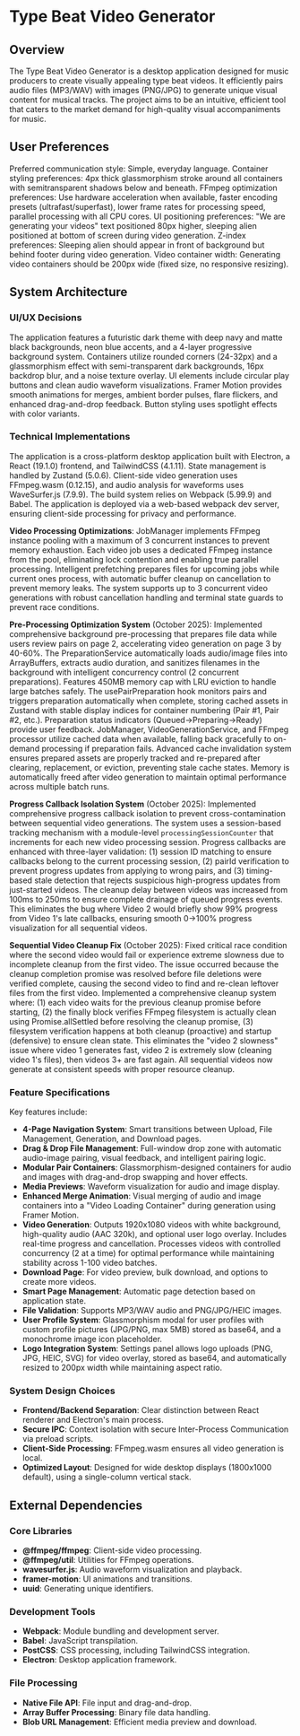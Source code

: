 # Type Beat Video Generator

## Overview
The Type Beat Video Generator is a desktop application designed for music producers to create visually appealing type beat videos. It efficiently pairs audio files (MP3/WAV) with images (PNG/JPG) to generate unique visual content for musical tracks. The project aims to be an intuitive, efficient tool that caters to the market demand for high-quality visual accompaniments for music.

## User Preferences
Preferred communication style: Simple, everyday language.
Container styling preferences: 4px thick glassmorphism stroke around all containers with semitransparent shadows below and beneath.
FFmpeg optimization preferences: Use hardware acceleration when available, faster encoding presets (ultrafast/superfast), lower frame rates for processing speed, parallel processing with all CPU cores.
UI positioning preferences: "We are generating your videos" text positioned 80px higher, sleeping alien positioned at bottom of screen during video generation.
Z-index preferences: Sleeping alien should appear in front of background but behind footer during video generation.
Video container width: Generating video containers should be 200px wide (fixed size, no responsive resizing).

## System Architecture

### UI/UX Decisions
The application features a futuristic dark theme with deep navy and matte black backgrounds, neon blue accents, and a 4-layer progressive background system. Containers utilize rounded corners (24-32px) and a glassmorphism effect with semi-transparent dark backgrounds, 16px backdrop blur, and a noise texture overlay. UI elements include circular play buttons and clean audio waveform visualizations. Framer Motion provides smooth animations for merges, ambient border pulses, flare flickers, and enhanced drag-and-drop feedback. Button styling uses spotlight effects with color variants.

### Technical Implementations
The application is a cross-platform desktop application built with Electron, a React (19.1.0) frontend, and TailwindCSS (4.1.11). State management is handled by Zustand (5.0.6). Client-side video generation uses FFmpeg.wasm (0.12.15), and audio analysis for waveforms uses WaveSurfer.js (7.9.9). The build system relies on Webpack (5.99.9) and Babel. The application is deployed via a web-based webpack dev server, ensuring client-side processing for privacy and performance.

**Video Processing Optimizations**: JobManager implements FFmpeg instance pooling with a maximum of 3 concurrent instances to prevent memory exhaustion. Each video job uses a dedicated FFmpeg instance from the pool, eliminating lock contention and enabling true parallel processing. Intelligent prefetching prepares files for upcoming jobs while current ones process, with automatic buffer cleanup on cancellation to prevent memory leaks. The system supports up to 3 concurrent video generations with robust cancellation handling and terminal state guards to prevent race conditions.

**Pre-Processing Optimization System** (October 2025): Implemented comprehensive background pre-processing that prepares file data while users review pairs on page 2, accelerating video generation on page 3 by 40-60%. The PreparationService automatically loads audio/image files into ArrayBuffers, extracts audio duration, and sanitizes filenames in the background with intelligent concurrency control (2 concurrent preparations). Features 450MB memory cap with LRU eviction to handle large batches safely. The usePairPreparation hook monitors pairs and triggers preparation automatically when complete, storing cached assets in Zustand with stable display indices for container numbering (Pair #1, Pair #2, etc.). Preparation status indicators (Queued→Preparing→Ready) provide user feedback. JobManager, VideoGenerationService, and FFmpeg processor utilize cached data when available, falling back gracefully to on-demand processing if preparation fails. Advanced cache invalidation system ensures prepared assets are properly tracked and re-prepared after clearing, replacement, or eviction, preventing stale cache states. Memory is automatically freed after video generation to maintain optimal performance across multiple batch runs.

**Progress Callback Isolation System** (October 2025): Implemented comprehensive progress callback isolation to prevent cross-contamination between sequential video generations. The system uses a session-based tracking mechanism with a module-level `processingSessionCounter` that increments for each new video processing session. Progress callbacks are enhanced with three-layer validation: (1) session ID matching to ensure callbacks belong to the current processing session, (2) pairId verification to prevent progress updates from applying to wrong pairs, and (3) timing-based stale detection that rejects suspicious high-progress updates from just-started videos. The cleanup delay between videos was increased from 100ms to 250ms to ensure complete drainage of queued progress events. This eliminates the bug where Video 2 would briefly show 99% progress from Video 1's late callbacks, ensuring smooth 0→100% progress visualization for all sequential videos.

**Sequential Video Cleanup Fix** (October 2025): Fixed critical race condition where the second video would fail or experience extreme slowness due to incomplete cleanup from the first video. The issue occurred because the cleanup completion promise was resolved before file deletions were verified complete, causing the second video to find and re-clean leftover files from the first video. Implemented a comprehensive cleanup system where: (1) each video waits for the previous cleanup promise before starting, (2) the finally block verifies FFmpeg filesystem is actually clean using Promise.allSettled before resolving the cleanup promise, (3) filesystem verification happens at both cleanup (proactive) and startup (defensive) to ensure clean state. This eliminates the "video 2 slowness" issue where video 1 generates fast, video 2 is extremely slow (cleaning video 1's files), then videos 3+ are fast again. All sequential videos now generate at consistent speeds with proper resource cleanup.

### Feature Specifications
Key features include:
-   **4-Page Navigation System**: Smart transitions between Upload, File Management, Generation, and Download pages.
-   **Drag & Drop File Management**: Full-window drop zone with automatic audio-image pairing, visual feedback, and intelligent pairing logic.
-   **Modular Pair Containers**: Glassmorphism-designed containers for audio and images with drag-and-drop swapping and hover effects.
-   **Media Previews**: Waveform visualization for audio and image display.
-   **Enhanced Merge Animation**: Visual merging of audio and image containers into a "Video Loading Container" during generation using Framer Motion.
-   **Video Generation**: Outputs 1920x1080 videos with white background, high-quality audio (AAC 320k), and optional user logo overlay. Includes real-time progress and cancellation. Processes videos with controlled concurrency (2 at a time) for optimal performance while maintaining stability across 1-100 video batches.
-   **Download Page**: For video preview, bulk download, and options to create more videos.
-   **Smart Page Management**: Automatic page detection based on application state.
-   **File Validation**: Supports MP3/WAV audio and PNG/JPG/HEIC images.
-   **User Profile System**: Glassmorphism modal for user profiles with custom profile pictures (JPG/PNG, max 5MB) stored as base64, and a monochrome image icon placeholder.
-   **Logo Integration System**: Settings panel allows logo uploads (PNG, JPG, HEIC, SVG) for video overlay, stored as base64, and automatically resized to 200px width while maintaining aspect ratio.

### System Design Choices
-   **Frontend/Backend Separation**: Clear distinction between React renderer and Electron's main process.
-   **Secure IPC**: Context isolation with secure Inter-Process Communication via preload scripts.
-   **Client-Side Processing**: FFmpeg.wasm ensures all video generation is local.
-   **Optimized Layout**: Designed for wide desktop displays (1800x1000 default), using a single-column vertical stack.

## External Dependencies

### Core Libraries
-   **@ffmpeg/ffmpeg**: Client-side video processing.
-   **@ffmpeg/util**: Utilities for FFmpeg operations.
-   **wavesurfer.js**: Audio waveform visualization and playback.
-   **framer-motion**: UI animations and transitions.
-   **uuid**: Generating unique identifiers.

### Development Tools
-   **Webpack**: Module bundling and development server.
-   **Babel**: JavaScript transpilation.
-   **PostCSS**: CSS processing, including TailwindCSS integration.
-   **Electron**: Desktop application framework.

### File Processing
-   **Native File API**: File input and drag-and-drop.
-   **Array Buffer Processing**: Binary file data handling.
-   **Blob URL Management**: Efficient media preview and download.